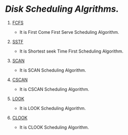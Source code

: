 # **_Disk Scheduling Algrithms._**

1. [FCFS](https://github.com/Teja-09/Disk-Scheduling-Algorithms/blob/master/fcfs.cpp)
    * It is First Come First Serve Scheduling Algorithm.

2. [SSTF](https://github.com/Teja-09/Disk-Scheduling-Algorithms/blob/master/sstf.cpp)
    * It is Shortest seek Time First Scheduling Algorithm.

3. [SCAN](https://github.com/Teja-09/Disk-Scheduling-Algorithms/blob/master/scan.cpp)
    * It is SCAN Scheduling Algorithm.

4. [CSCAN](https://github.com/Teja-09/Disk-Scheduling-Algorithms/blob/master/cscan.cpp)
    * It is CSCAN Scheduling Algorithm.

5. [LOOK](https://github.com/Teja-09/Disk-Scheduling-Algorithms/blob/master/look.cpp)
    * It is LOOK Scheduling Algorithm.

6. [CLOOK](https://github.com/Teja-09/Disk-Scheduling-Algorithms/blob/master/clook.cpp)
    * It is CLOOK Scheduling Algorithm.